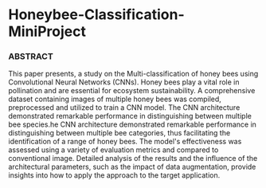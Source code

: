 # Honeybee-Classification-MiniProject
### ABSTRACT 

  This paper presents, a study on the Multi-classification of honey bees using Convolutional Neural Networks (CNNs). Honey bees play a vital role in pollination and are essential for ecosystem sustainability. A comprehensive dataset containing images of multiple honey bees was compiled, preprocessed  and utilized to train a CNN model. The CNN architecture demonstrated remarkable performance in distinguishing between multiple bee species.he CNN architecture demonstrated remarkable performance in distinguishing between multiple bee categories, thus facilitating the identification of a range of honey bees. The model's effectiveness was assessed using a variety of evaluation metrics and compared to conventional image. Detailed analysis of the results and the influence of the architectural parameters, such as the impact of data augmentation, provide insights into how to apply the approach to the target application.



